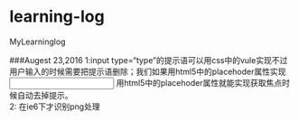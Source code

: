 # learning-log
MyLearninglog

###Augest 23,2016
1:input type=“type”的提示语可以用css中的vule实现不过用户输入的时候需要把提示语删除；我们如果用html5中的placehoder属性实现<input placehoder=""> 用html5中的placehoder属性就能实现获取焦点时候自动去掉提示。
<br/>
2:
        在ie6下才识别png处理
	<!--[if IE 6]>
	<script src="js/DD_belatedPNG_0.0.8a.js"></script>
	<script>
		DD_belatedPNG.fix('*');
	</script>
	<![endif]-->
